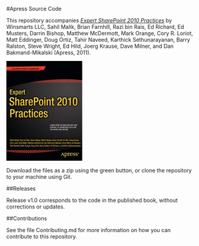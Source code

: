 #Apress Source Code

This repository accompanies [*Expert SharePoint 2010 Practices*](http://www.apress.com/9781430238706) by Winsmarts LLC, Sahil Malik, Brian Farnhill, Razi bin Rais, Ed Richard, Ed Musters, Darrin Bishop, Matthew McDermott, Mark Orange, Cory R. Loriot, Matt Eddinger, Doug Ortiz, Tahir Naveed, Karthick Sethunarayanan, Barry Ralston, Steve Wright, Ed Hild, Joerg Krause, Dave Milner, and Dan Bakmand-Mikalski (Apress, 2011).

![Cover image](9781430238706.jpg)

Download the files as a zip using the green button, or clone the repository to your machine using Git.

##Releases

Release v1.0 corresponds to the code in the published book, without corrections or updates.

##Contributions

See the file Contributing.md for more information on how you can contribute to this repository.
